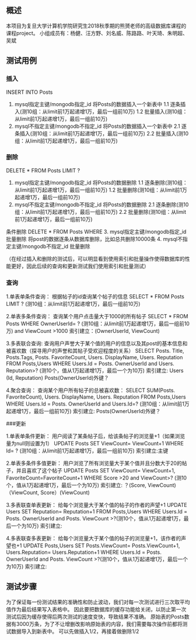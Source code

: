 ## 概述
本项目为复旦大学计算机学院研究生2018秋季期的熊赟老师的高级数据库课程的课程project。
小组成员有：杨健、汪方野、刘名威、陈路路、叶天琦、朱明超、吴斌


## 测试用例

### 插入

INSERT INTO Posts
1. mysql指定主键/mongodb指定_id 将Posts的数据插入一个新表中
1.1 逐条插入(测10组：从limit前1万起递增1万，最后一组前10万)
1.2 批量插入(测10组：从limit前1万起递增1万，最后一组前10万)
2. mysql不指定主键/mongodb不指定_id 将Posts的数据插入一个新表中
2.1 逐条插入(测10组：从limit前1万起递增1万，最后一组前10万)
2.2 批量插入(测10组：从limit前1万起递增1万，最后一组前10万)


### 删除

DELETE * FROM Posts LIMIT ?
1. mysql指定主键/mongodb指定_id 将Posts的数据删除
1.1 逐条删除(测10组：从limit前1万起递增1万，最后一组前10万)
1.2 批量删除(测10组：从limit前1万起递增1万，最后一组前10万)
2. mysql不指定主键/mongodb不指定_id 将Posts的数据删除
2.1 逐条删除(测10组：从limit前1万起递增1万，最后一组前10万)
2.2 批量删除(测10组：从limit前1万起递增1万，最后一组前10万)

条件删除 DELETE * FROM Posts WHERE 
3. mysql指定主键/mongodb指定_id 批量删除 将post的数据逐条从数据库删除，比如总共删除10000条
4. mysql不指定主键/mongodb不指定_id 批量删除 


（在经过插入和删除的测试后，可以明显看到使用索引和批量操作使得数据库的性能更好，因此后续的查询和更新测试我们使用索引和批量测试）

### 查询

1.单表单条件查询：
根据帖子的id查询某个帖子的信息
SELECT * FROM Posts LIMIT ? (测10组：从limit前1万起递增1万，最后一组前10万)

2.单表多条件查询：
查询某个用户点击量大于1000的所有帖子
SELECT * FROM Posts WHERE OwnerUserId= ? (测10组：从limit前1万起递增1万，最后一组前10万) and ViewCount >1000
索引建立：(OwnerUserId, ViewCount) 

3.多表联合查询:
查询用户声誉大于某个值的用户的信息以及其post的基本信息和被喜欢数（探寻用户的声誉和其帖子受欢迎程度的关系）
SELECT Posts. Title, Posts.Tags, Posts. FavoriteCount, Users. DisplayName, Users. Reputation  FROM Posts,Users WHERE Users.Id = Posts. OwnerUserId and Users. Reputation>? (测10个，值从1万起递增1万，最后一个为10万)
索引建立: Users (Id, Reputation)  Posts(OwnerUserId)外键？

4.聚合查询：
查询某个用户所有帖子的总被喜欢数：
SELECT SUM(Posts. FavoriteCount), Users. DisplayName, Users. Reputation  FROM Posts,Users WHERE Users.Id = Posts. OwnerUserId and Users.Id=? (测10组：从limit前1万起递增1万，最后一组前10万)
索引建立: Posts(OwnerUserId)外键？


###更新

1.单表单条件更新：
用户阅读了某条帖子后，给该条帖子的浏览量+1（如果浏览量为null则设置为1）
UPDATE Posts SET ViewCount= ViewCount+1 WHERE Id= ? (测10组：从limit前1万起递增1万，最后一组前10万)
索引建立:主键

2.单表多条件多值更新：
用户浏览了所有浏览量大于某个值并且分数大于20的帖子，并且喜欢了这个帖子
UPDATE Posts SET ViewCount= ViewCount+1, FavoriteCount=FavoriteCount+1 WHERE Score >20 and ViewCount>? (测10个，值从1万起递增1万，最后一个为10万)
索引建立: ？(Score, ViewCount) （ViewCount, Score）(ViewCount)

3.多表联查单表更新：
给每个浏览量大于某个值的帖子的作者的声望+1
UPDATE Users SET Reputation= Reputation+1 FROM Posts,Users WHERE Users.Id = Posts. OwnerUserId and Posts. ViewCount >?(测10个，值从1万起递增1万，最后一个为10万)
索引建立:

4.多表联查多表更新：
给每个浏览量大于某个值的帖子的浏览量+1，该作者的声望也+1
UPDATE Posts,Users SET Posts.ViewCount= Posts.ViewCount+1, Users.Reputation= Users.Reputation+1 WHERE Users.Id = Posts. OwnerUserId and Posts. ViewCount >?(测10个，值从1万起递增1万，最后一个为10万)
索引建立:


## 测试步骤
为了保证每一份测试结果的准确性和防止波动，我们对每一次测试进行三次取平均值作为最后结果写入表格中。
因此要把数据库的缓存功能给关闭，以防止第一次测试后因为缓存使得后两次测试的速度变快，导致结果不准确。
原始表的Posts数据有3000万条，为了不让增删改影响原始表的内容，我们需要每次操作前都将测试数据导入到新表中。
可以先做插入1/2，再接着做删除1/2
